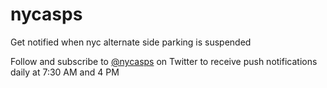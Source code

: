 # nycasps
Get notified when nyc alternate side parking is suspended

Follow and subscribe to [@nycasps](https://twitter.com/nycasps) on Twitter to receive push notifications daily at 7:30 AM and 4 PM